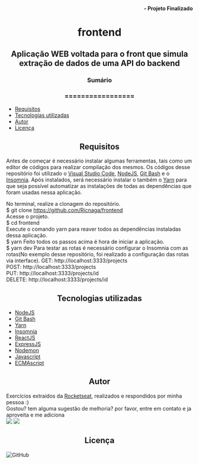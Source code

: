 #### <div align="right">- Projeto Finalizado <div>
# <div align="center">frontend<div>
## <div align="center">Aplicação WEB voltada para o front que simula extração de dados de uma API do backend<div>
### <div align="center">Sumário <div>
### <div align="center">================= <div>
<!--ts-->
   - [Requisitos](#Requisitos)
   - [Tecnologias utilizadas](#tecnologias-utilizadas)
   - [Autor](#autor)
   - [Licença](#Licença)
<!--te-->
## <div align="center">Requisitos<div>
Antes de começar é necessário instalar algumas ferramentas, tais como um editor de códigos para realizar compilação dos mesmos. Os códigos desse repositório foi utilizado o [Visual Studio Code](https://code.visualstudio.com/), [NodeJS](https://nodejs.org/en/), [Git Bash](https://gitforwindows.org/) e o [Insomnia](https://insomnia.rest/download/). Após instalados, será necessário instalar o também o [Yarn](https://yarnpkg.com/) para que seja possível automatizar as instalações de todas as dependências que foram usadas nessa aplicação.

No terminal, realize a clonagem do repositório.\
$ git clone <https://github.com/Ricnaga/frontend> \
Acesse o projeto.\
$ cd frontend \
Execute o comando yarn para reaver todos as dependências instaladas dessa aplicação.\
$ yarn
Feito todos os passos acima é hora de iniciar a aplicação.\
$ yarn dev
Para testar as rotas é necessário configurar o Insomnia com as rotas(No exemplo desse repositório, foi realizado a configuração das rotas via interface).
GET: http://localhost:3333/projects \
POST: http://localhost:3333/projects \
PUT: http://localhost:3333/projects/id \
DELETE: http://localhost:3333/projects/id


## <div align="center">Tecnologias utilizadas<div>
- [NodeJS](https://nodejs.org/en/) 
- [Git Bash](https://gitforwindows.org/)
- [Yarn](https://yarnpkg.com/getting-started/install)
- [Insomnia](https://insomnia.rest/download/)
- [ReactJS](https://pt-br.reactjs.org/)
- [ExpressJS](https://expressjs.com/pt-br/starter/installing.html)
- [Nodemon](https://nodemon.io/)
- [Javascript](https://developer.mozilla.org/pt-BR/docs/Web/JavaScript)
- [ECMAscript](https://www.ecma-international.org/publications/standards/Standard.htm)

## <div align="center">Autor<div>
Exercícios extraídos da [Rocketseat](https://rocketseat.com.br/), realizados e respondidos por minha pessoa :) \
Gostou? tem alguma sugestão de melhoria? por favor, entre em contato e ja aproveita e me adiciona \
<a href="https://www.linkedin.com/in/ricardo-nagatomy-56553254"><img src="https://img.shields.io/badge/-RicardoNaga-blue?style=flat-square&logo=Linkedin&logoColor=white"></a>
<a href="https://app.rocketseat.com.br/me/ricardo-nagatomy-08130"><img src="https://img.shields.io/badge/-Rocketseat-000?style=flat-square&logo=&logoColor=white"></a>

## <div align="center">Licença<div>

![GitHub](https://img.shields.io/github/license/Ricnaga/frontend)